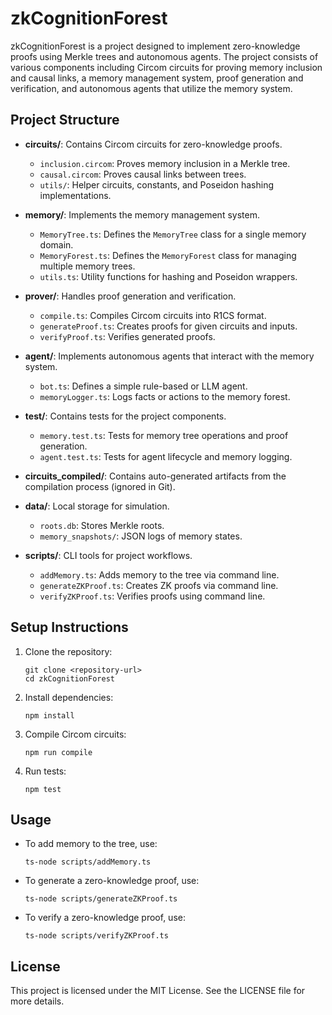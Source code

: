 # zkCognitionForest

zkCognitionForest is a project designed to implement zero-knowledge proofs using Merkle trees and autonomous agents. The project consists of various components including Circom circuits for proving memory inclusion and causal links, a memory management system, proof generation and verification, and autonomous agents that utilize the memory system.

## Project Structure

- **circuits/**: Contains Circom circuits for zero-knowledge proofs.
  - `inclusion.circom`: Proves memory inclusion in a Merkle tree.
  - `causal.circom`: Proves causal links between trees.
  - `utils/`: Helper circuits, constants, and Poseidon hashing implementations.

- **memory/**: Implements the memory management system.
  - `MemoryTree.ts`: Defines the `MemoryTree` class for a single memory domain.
  - `MemoryForest.ts`: Defines the `MemoryForest` class for managing multiple memory trees.
  - `utils.ts`: Utility functions for hashing and Poseidon wrappers.

- **prover/**: Handles proof generation and verification.
  - `compile.ts`: Compiles Circom circuits into R1CS format.
  - `generateProof.ts`: Creates proofs for given circuits and inputs.
  - `verifyProof.ts`: Verifies generated proofs.

- **agent/**: Implements autonomous agents that interact with the memory system.
  - `bot.ts`: Defines a simple rule-based or LLM agent.
  - `memoryLogger.ts`: Logs facts or actions to the memory forest.

- **test/**: Contains tests for the project components.
  - `memory.test.ts`: Tests for memory tree operations and proof generation.
  - `agent.test.ts`: Tests for agent lifecycle and memory logging.

- **circuits_compiled/**: Contains auto-generated artifacts from the compilation process (ignored in Git).

- **data/**: Local storage for simulation.
  - `roots.db`: Stores Merkle roots.
  - `memory_snapshots/`: JSON logs of memory states.

- **scripts/**: CLI tools for project workflows.
  - `addMemory.ts`: Adds memory to the tree via command line.
  - `generateZKProof.ts`: Creates ZK proofs via command line.
  - `verifyZKProof.ts`: Verifies proofs using command line.

## Setup Instructions

1. Clone the repository:
   ```
   git clone <repository-url>
   cd zkCognitionForest
   ```

2. Install dependencies:
   ```
   npm install
   ```

3. Compile Circom circuits:
   ```
   npm run compile
   ```

4. Run tests:
   ```
   npm test
   ```

## Usage

- To add memory to the tree, use:
  ```
  ts-node scripts/addMemory.ts
  ```

- To generate a zero-knowledge proof, use:
  ```
  ts-node scripts/generateZKProof.ts
  ```

- To verify a zero-knowledge proof, use:
  ```
  ts-node scripts/verifyZKProof.ts
  ```

## License

This project is licensed under the MIT License. See the LICENSE file for more details.